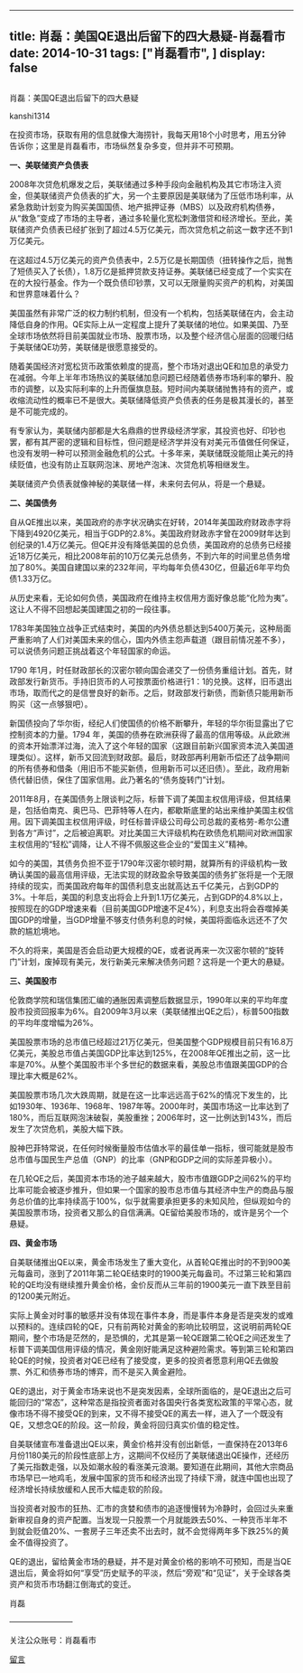 
---
title:  肖磊：美国QE退出后留下的四大悬疑-肖磊看市
date: 2014-10-31
tags: ["肖磊看市", ]
display: false
---


## 



肖磊：美国QE退出后留下的四大悬疑




kanshi1314




在投资市场，获取有用的信息就像大海捞针，我每天用18个小时思考，用五分钟告诉你；这里是肖磊看市，市场纵然复杂多变，但并非不可预期。


**一、美联储资产负债表**

2008年次贷危机爆发之后，美联储通过多种手段向金融机构及其它市场注入资金，但美联储资产负债表的扩大，另一个主要原因是美联储为了压低市场利率，从紧急救助计划变为购买美国国债、地产抵押证券（MBS）以及政府机构债券，从“救急”变成了市场的主导者，通过多轮量化宽松刺激借贷和经济增长。至此，美联储资产负债表已经扩张到了超过4.5万亿美元，而次贷危机之前这一数字还不到1万亿美元。

在这超过4.5万亿美元的资产负债表中，2.5万亿是长期国债（扭转操作之后，抛售了短债买入了长债），1.8万亿是抵押贷款支持证券。美联储已经变成了一个实实在在的大投行基金。作为一个既负债印钞票，又可以无限量购买资产的机构，对美国和世界意味着什么？

美国虽然有非常广泛的权力制约机制，但没有一个机构，包括美联储在内，会主动降低自身的作用。QE实际上从一定程度上提升了美联储的地位。如果美国、乃至全球市场依然将目前美国就业市场、股票市场，以及整个经济信心层面的回暖归结于美联储QE功劳，美联储是很愿意接受的。

随着美国经济对宽松货币政策依赖度的提高，整个市场对退出QE和加息的承受力在减弱。今年上半年市场热议的美联储加息问题已经随着债券市场利率的攀升、股市的调整，以及实际利率的上升而偃旗息鼓。短时间内美联储抛售持有的资产，或收缩流动性的概率已不是很大。美联储降低资产负债表的任务是极其漫长的，甚至是不可能完成的。

有专家认为，美联储内部都是大名鼎鼎的世界级经济学家，其投资也好、印钞也罢，都有其严密的逻辑和目标性，但问题是经济学并没有对美元币值做任何保证，也没有发明一种可以预测金融危机的公式。十多年来，美联储既没能阻止美元的持续贬值，也没有防止互联网泡沫、房地产泡沫、次贷危机等相继发生。

美联储资产负债表就像神秘的美联储一样，未来何去何从，将是一个悬疑。

**二、美国债务**

自从QE推出以来，美国政府的赤字状况确实在好转，2014年美国政府财政赤字将下降到4920亿美元，相当于GDP的2.8%。美国政府财政赤字曾在2009财年达到创纪录的1.4万亿美元。但QE并没有降低美国的总负债，美国政府的总债务已经接近18万亿美元，相比2008年前的10万亿美元总债务，不到六年的时间里总债务增加了80%。美国自建国以来的232年间，平均每年负债430亿，但最近6年平均负债1.33万亿。

从历史来看，无论如何负债，美国政府在维持主权信用方面好像总能“化险为夷”。这让人不得不回想起美国建国之初的一段往事。

1783年美国独立战争正式结束时，美国的内外债总额达到5400万美元，这种局面严重影响了人们对美国未来的信心，国内外债主怨声载道（跟目前情况差不多），可以说债务问题正挑战着这个年轻国家的命运。

1790 年1月，时任财政部长的汉密尔顿向国会递交了一份债务重组计划。首先，财政部发行新货币。手持旧货币的人可按票面价格进行1：1的兑换。这样，旧币退出市场，取而代之的是信誉良好的新币。之后，财政部发行新债，而新债只能用新币购买（这一点够狠吧）。

新国债投向了华尔街，经纪人们使国债的价格不断攀升，年轻的华尔街显露出了它控制资本的力量。1794 年，美国的债券在欧洲获得了最高的信用等级。从此欧洲的资本开始漂洋过海，流入了这个年轻的国家（这跟目前新兴国家资本流入美国道理类似）。这样，新币又回流到财政部。最后，财政部再利用新币偿还了战争期间的所有债券和借条（用旧币不能买新债，但用新币可以还旧债）。至此，政府用新债代替旧债，保住了国家信用。此乃著名的“债务旋转门”计划。

2011年8月，在美国债务上限谈判之际，标普下调了美国主权信用评级，但其结果是，包括伯南克、奥巴马、巴菲特等人在内，都歇斯底里的站出来维护美国主权信用。因下调美国主权信用评级，时任标普评级公司母公司总裁的麦格劳-希尔公遭到各方“声讨”，之后被迫离职。对比美国三大评级机构在欧债危机期间对欧洲国家主权信用的“轻松”调降，让人不得不佩服这些企业的“爱国主义”精神。

如今的美国，其债务负担不亚于1790年汉密尔顿时期，就算所有的评级机构一致确认美国的最高信用评级，无法实现的财政盈余导致美国的债务扩张将是一个无限持续的现实，而美国政府每年的国债利息支出就高达五千亿美元，占到GDP的3%。十年后，美国的利息支出将会上升到1.1万亿美元，占到GDP的4.8%以上，按照现在的GDP增速来看（目前美国GDP增速不足4%），利息支出将会吞噬掉美国GDP的增量，当GDP增量不够支付债务利息的时候，美国将面临永远还不了欠款的尴尬境地。

不久的将来，美国是否会启动更大规模的QE，或者说再来一次汉密尔顿的“旋转门”计划，废掉现有美元，发行新美元来解决债务问题？这将是一个更大的悬疑。

**三、美国股市**

伦敦商学院和瑞信集团汇编的通胀因素调整后数据显示，1990年以来的平均年度股市投资回报率为6%。自2009年3月以来（美联储推出QE之后），标普500指数的平均年度增幅为26%。

美国股票市场的总市值已经超过21万亿美元，但美国整个GDP规模目前只有16.8万亿美元，美股总市值占美国GDP比率达到125%，在2008年QE推出之前，这一比率是70%。从整个美国股市半个多世纪的数据来看，美股总市值跟美国GDP的合理比率大概是62%。

美国股票市场几次大跌周期，就是在这一比率远远高于62%的情况下发生的，比如1930年、1936年、1968年、1987年等。2000年时，美国市场这一比率达到了180%，而后互联网泡沫破裂，美股重挫；2006年时，这一比例达到143%，而后发生了次贷危机，美股大幅下跌。

股神巴菲特常说，在任何时候衡量股市估值水平的最佳单一指标，很可能就是股市总市值与国民生产总值（GNP）的比率（GNP和GDP之间的实际差异极小）。

在几轮QE之后，美国资本市场的池子越来越大，股市市值跟GDP之间62%的平均比率可能会被逐步推升，但如果一个国家的股市总市值与其经济中生产的商品与服务总价值的比率持续高于100%，似乎就需要承担更多的未知风险，但纵观如今的美国股票市场，投资者又那么的自信满满。QE留给美股市场的，或许是另个一个悬疑。

**四、黄金市场**

自美联储推出QE以来，黄金市场发生了重大变化，从首轮QE推出时的不到900美元每盎司，涨到了2011年第二轮QE结束时的1900美元每盎司。不过第三轮和第四轮的QE均没有继续推升黄金价格，金价反而从三年前的1900美元一直下跌至目前的1200美元附近。

实际上黄金对时事的敏感并没有体现在事件本身，而是事件本身是否是突发的或难以预料的。连续四轮的QE，只有前两轮对黄金的影响比较明显，这说明前两轮QE期间，整个市场是茫然的，是恐惧的，尤其是第一轮QE跟第二轮QE之间还发生了标普下调美国信用评级的情况，黄金刚好能满足这种避险需求。等到第三轮和第四轮QE的时候，投资者对QE已经有了接受度，更多的投资者愿意利用QE去做股票、外汇和债券市场的博弈，而不是买入黄金避险。

QE的退出，对于黄金市场来说也不是突发因素，全球所面临的，是QE退出之后可能回归的“常态”，这种常态是指投资者面对各国央行各类宽松政策的平常心态，就像市场不得不接受QE的到来，又不得不接受QE的离去一样，进入了一个既没有QE，又想念QE的阶段。这一阶段，黄金将回归真实价值的稳定性。

自美联储宣布准备退出QE以来，黄金价格并没有创出新低，一直保持在2013年6月份1180美元的阶段性底部上方，这期间不仅经历了美联储退出QE操作，还经历了美元指数走强，以及如潮水般的看涨美元浪潮。要知道在此期间，其他大宗商品市场早已一地鸡毛，发展中国家的货币和经济出现了持续下滑，就连中国也出现了经济增长持续放缓和人民币大幅走软的阶段。

当投资者对股市的狂热、汇市的贪婪和债市的追逐慢慢转为冷静时，会回过头来重新审视自身的资产配置。当发现一只股票一个月就能跌去50%、一种货币半年不到就会贬值20%、一套房子三年还卖不出去时，就不会觉得两年多下跌25%的黄金不值得投资了。

QE的退出，留给黄金市场的悬疑，并不是对黄金价格的影响不可预知，而是当QE退出后，黄金将如何“享受”历史赋予的平淡，然后“旁观”和“见证”，关于全球各类资产和货币市场翻江倒海式的变迁。

肖磊







————————





关注公众账号：肖磊看市











[留言](javascript:;)


